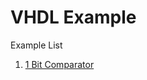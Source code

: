 # VHDL Example

Example List
1. [1 Bit Comparator](https://github.com/Tanmaymundra/vhdl/blob/master/1bit_comp)

